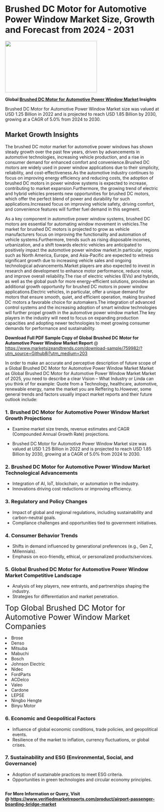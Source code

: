 <H1>Brushed DC Motor for Automotive Power Window Market Size, Growth and Forecast from 2024 - 2031</H1><img class="aligncenter size-medium wp-image-584254" src="https://thirdeyenews.in/wp-content/uploads/2024/09/Global-Market-Research-300x168.jpeg" alt="" width="300" height="168" /><p><strong>Global&nbsp;<a href="https://www.marketsizeandtrends.com/download-sample/759982/?utm_source=Github8j?utm_medium=203">Brushed DC Motor for Automotive Power Window Market</a> Insights</strong></p><p>Brushed DC Motor for Automotive Power Window Market size was valued at USD 1.25 Billion in 2022 and is projected to reach USD 1.85 Billion by 2030, growing at a CAGR of 5.0% from 2024 to 2030.</p><p><h2>Market Growth Insights</h2> <p>The brushed DC motor market for automotive power windows has shown steady growth over the past few years, driven by advancements in automotive technologies, increasing vehicle production, and a rise in consumer demand for enhanced comfort and convenience.Brushed DC motors are widely used in power window applications due to their simplicity, reliability, and cost-effectiveness.As the automotive industry continues to focus on improving energy efficiency and reducing costs, the adoption of brushed DC motors in power window systems is expected to increase, contributing to market expansion.Furthermore, the growing trend of electric and hybrid vehicles presents new opportunities for brushed DC motors, which offer the perfect blend of power and durability for such applications.Increased focus on improving vehicle safety, driving comfort, and convenience features will further fuel demand in this segment.</p> <p>As a key component in automotive power window systems, brushed DC motors are essential for automating window movement in vehicles.The market for brushed DC motors is projected to grow as vehicle manufacturers focus on improving the functionality and automation of vehicle systems.Furthermore, trends such as rising disposable incomes, urbanization, and a shift towards electric vehicles are anticipated to positively impact the automotive power window market.In particular, regions such as North America, Europe, and Asia-Pacific are expected to witness significant growth due to increasing vehicle sales and ongoing technological advancements.Market players are also expected to invest in research and development to enhance motor performance, reduce noise, and improve overall reliability.The rise of electric vehicles (EVs) and hybrids, as well as the global push for more energy-efficient solutions, provides an additional growth opportunity for brushed DC motors in power window applications.Electric vehicles, in particular, offer a unique demand for motors that ensure smooth, quiet, and efficient operation, making brushed DC motors a favorable choice for automakers.The integration of advanced control systems and the increasing adoption of smart window technologies will further propel growth in the automotive power window market.The key players in the industry will need to focus on expanding production capacities and adopting newer technologies to meet growing consumer demands for performance and sustainability.<p><span class=""><strong>Download Full PDF Sample Copy of Global Brushed DC Motor for Automotive Power Window Market Report</strong> @ <a href="https://www.marketsizeandtrends.com/download-sample/759982/?utm_source=Github8j?utm_medium=203" target="_blank">https://www.marketsizeandtrends.com/download-sample/759982/?utm_source=Github8j?utm_medium=203</a></span></p><p>In order to make an accurate and perceptive description of future scope of a Global&nbsp;Brushed DC Motor for Automotive Power Window Market Market as Global&nbsp;Brushed DC Motor for Automotive Power Window Market Market of 2025, you need to describe a clear Vision &ndash; What Industry or Linda can you think of for example: Quote from a Technology, healthcare, automotive, renewable energy, name the market you are Reffering to.However, some general trends and factors usually impact market reports and their future outlook include:</p><h3>1.&nbsp;<strong>Brushed DC Motor for Automotive Power Window Market Growth Projections</strong></h3><ul><li>Examine market size trends, revenue estimates and CAGR (Compounded Annual Growth Rate) projections.</li><li><p>Brushed DC Motor for Automotive Power Window Market size was valued at USD 1.25 Billion in 2022 and is projected to reach USD 1.85 Billion by 2030, growing at a CAGR of 5.0% from 2024 to 2030.</p></li></ul><h3>2.&nbsp;<strong>Brushed DC Motor for Automotive Power Window Market Technological Advancements</strong></h3><ul><li>Integration of AI, IoT, blockchain, or automation in the industry.</li><li>Innovations driving cost reductions or improving efficiency.</li></ul><h3>3.&nbsp;<strong>Regulatory and Policy Changes</strong></h3><ul><li>Impact of global and regional regulations, including sustainability and carbon-neutral goals.</li><li>Compliance challenges and opportunities tied to government initiatives.</li></ul><h3>4.&nbsp;<strong>Consumer Behavior Trends</strong></h3><ul><li>Shifts in demand influenced by generational preferences (e.g., Gen Z, Millennials).</li><li>Emphasis on eco-friendly, ethical, or personalized products/services.</li></ul><h3>5.&nbsp;<strong>Global Brushed DC Motor for Automotive Power Window Market Competitive Landscape</strong></h3><ul><li>Analysis of key players, new entrants, and partnerships shaping the industry.</li><li>Strategies for differentiation and market penetration.</li></ul><p data-pm-slice="1 1 []"><span style="color: inherit; font-family: inherit; font-size: 25px;">Top Global Brushed DC Motor for Automotive Power Window Market Companies</span></p><div class="" data-test-id=""><p><li>Brose</li><li> Denso</li><li> Mitsuba</li><li> Mabuchi</li><li> Bosch</li><li> Johnson Electric</li><li> Nidec</li><li> FordParts</li><li> ACDelco</li><li> Valeo</li><li> Cardone</li><li> LEPSE</li><li> Ningbo Hengte</li><li> Binyu Motor</li></p></div><h3>6.&nbsp;<strong>Economic and Geopolitical Factors</strong></h3><ul><li>Influence of global economic conditions, trade policies, and geopolitical events.</li><li>Resilience of the market to inflation, currency fluctuations, or global crises.</li></ul><h3>7.&nbsp;<strong>Sustainability and ESG (Environmental, Social, and Governance)</strong></h3><ul><li>Adoption of sustainable practices to meet ESG criteria.</li><li>Opportunities in green technologies and circular economy principles.</li></ul><h2><strong style="font-size: 14px;">For More Information or Query, Visit @&nbsp;</strong><a style="background-color: #ffffff; font-size: 14px;" href="https://www.marketsizeandtrends.com/report/brushed-dc-motor-for-automotive-power-window-market/" target="_blank">https://www.verifiedmarketreports.com/product/airport-passenger-boarding-bridge-market</a></h2>